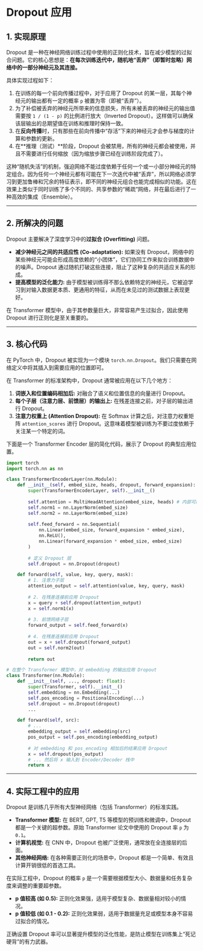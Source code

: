 # Dropout 应用

## 1. 实现原理

Dropout 是一种在神经网络训练过程中使用的正则化技术，旨在减少模型的过拟合问题。它的核心思想是：**在每次训练迭代中，随机地“丢弃”（即暂时忽略）网络中的一部分神经元及其连接。**

具体实现过程如下：

1.  在训练的每一个前向传播过程中，对于应用了 Dropout 的某一层，其每个神经元的输出都有一定的概率 `p` 被置为零（即被“丢弃”）。
2.  为了补偿被丢弃的神经元所带来的信息损失，所有未被丢弃的神经元的输出值需要按 `1 / (1 - p)` 的比例进行放大（Inverted Dropout）。这样做可以确保该层输出的总期望值在训练和推理时保持一致。
3.  在**反向传播**时，只有那些在前向传播中“存活”下来的神经元才会参与梯度的计算和参数的更新。
4.  在**推理（测试）**阶段，Dropout 会被禁用，所有的神经元都会被使用，并且不需要进行任何缩放（因为缩放步骤已经在训练阶段完成了）。

这种“随机失活”的机制，强迫网络不能过度依赖于任何一个或一小部分神经元的特定组合。因为任何一个神经元都有可能在下一次迭代中被“丢弃”，所以网络必须学习到更加鲁棒和冗余的特征表示，即不同的神经元组合也能完成相似的功能。这在效果上类似于同时训练了多个不同的、共享参数的“稀疏”网络，并在最后进行了一种高效的集成（Ensemble）。

---

## 2. 所解决的问题

Dropout 主要解决了深度学习中的**过拟合 (Overfitting)** 问题。

*   **减少神经元之间的共适应性 (Co-adaptation):** 如果没有 Dropout，网络中的某些神经元可能会形成高度依赖的“小团体”，它们协同工作来拟合训练数据中的噪声。Dropout 通过随机打破这些连接，阻止了这种复杂的共适应关系的形成。
*   **提高模型的泛化能力:** 由于模型被训练得不那么依赖特定的神经元，它被迫学习到对输入数据更本质、更通用的特征，从而在未见过的测试数据上表现更好。

在 Transformer 模型中，由于其参数量巨大，非常容易产生过拟合，因此使用 Dropout 进行正则化是至关重要的。

---

## 3. 核心代码

在 PyTorch 中，Dropout 被实现为一个模块 `torch.nn.Dropout`。我们只需要在网络定义中将其插入到需要应用的位置即可。

在 Transformer 的标准架构中，Dropout 通常被应用在以下几个地方：

1.  **词嵌入和位置编码相加后:** 对融合了语义和位置信息的向量进行 Dropout。
2.  **每个子层（注意力层、前馈层）的输出上:** 在残差连接之前，对子层的输出进行 Dropout。
3.  **注意力权重上 (Attention Dropout):** 在 Softmax 计算之后，对注意力权重矩阵 `attention_scores` 进行 Dropout。这意味着模型被训练为不要过度依赖于关注某一个特定的词。

下面是一个 Transformer Encoder 层的简化代码，展示了 Dropout 的典型应用位置。

```python
import torch
import torch.nn as nn

class TransformerEncoderLayer(nn.Module):
    def __init__(self, embed_size, heads, dropout, forward_expansion):
        super(TransformerEncoderLayer, self).__init__()
        
        self.attention = MultiHeadAttention(embed_size, heads) # 内部可能包含 Attention Dropout
        self.norm1 = nn.LayerNorm(embed_size)
        self.norm2 = nn.LayerNorm(embed_size)
        
        self.feed_forward = nn.Sequential(
            nn.Linear(embed_size, forward_expansion * embed_size),
            nn.ReLU(),
            nn.Linear(forward_expansion * embed_size, embed_size)
        )
        
        # 定义 Dropout 层
        self.dropout = nn.Dropout(dropout)

    def forward(self, value, key, query, mask):
        # 1. 注意力子层
        attention_output = self.attention(value, key, query, mask)
        
        # 2. 在残差连接前应用 Dropout
        x = query + self.dropout(attention_output)
        x = self.norm1(x)
        
        # 3. 前馈网络子层
        forward_output = self.feed_forward(x)
        
        # 4. 在残差连接前应用 Dropout
        out = x + self.dropout(forward_output)
        out = self.norm2(out)
        
        return out

# 在整个 Transformer 模型中，对 embedding 的输出应用 Dropout
class Transformer(nn.Module):
    def __init__(self, ..., dropout: float):
        super(Transformer, self).__init__()
        self.embedding = nn.Embedding(...) 
        self.pos_encoding = PositionalEncoding(...)
        self.dropout = nn.Dropout(dropout)
        ...

    def forward(self, src):
        # ...
        embedding_output = self.embedding(src)
        pos_output = self.pos_encoding(embedding_output)
        
        # 对 embedding 和 pos_encoding 相加后的结果应用 Dropout
        x = self.dropout(pos_output)
        # ... 然后将 x 输入到 Encoder/Decoder 栈中
        return x
```

---

## 4. 实际工程中的应用

Dropout 是训练几乎所有大型神经网络（包括 Transformer）的标准实践。

*   **Transformer 模型:** 在 BERT, GPT, T5 等模型的预训练和微调中，Dropout 都是一个关键的超参数。原始 Transformer 论文中使用的 Dropout 率 `p` 为 `0.1`。
*   **计算机视觉:** 在 CNN 中，Dropout 也被广泛使用，通常放在全连接层的后面。
*   **其他神经网络:** 在各种需要正则化的场景中，Dropout 都是一个简单、有效且计算开销很低的首选工具。

在实际工程中，Dropout 的概率 `p` 是一个需要根据模型大小、数据量和任务复杂度来调整的重要超参数。
*   **p 值较高 (如 0.5):** 正则化效果强，适用于模型复杂、数据量相对较小的情况。
*   **p 值较低 (如 0.1 - 0.2):** 正则化效果弱，适用于数据量充足或模型本身不容易过拟合的情况。

正确设置 Dropout 率可以显著提升模型的泛化性能，是防止模型在训练集上“死记硬背”的有力武器。
